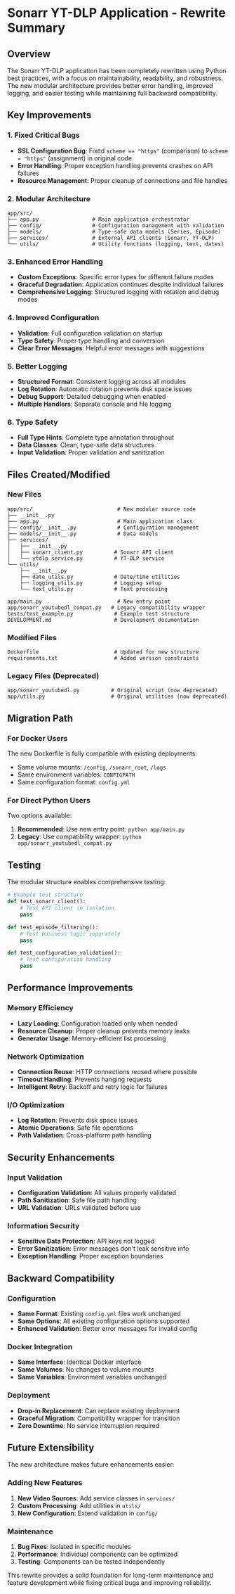 # Sonarr YT-DLP Application - Rewrite Summary

## Overview

The Sonarr YT-DLP application has been completely rewritten using Python best practices, with a focus on maintainability, readability, and robustness. The new modular architecture provides better error handling, improved logging, and easier testing while maintaining full backward compatibility.

## Key Improvements

### 1. **Fixed Critical Bugs**
- **SSL Configuration Bug**: Fixed `scheme == "https"` (comparison) to `scheme = "https"` (assignment) in original code
- **Error Handling**: Proper exception handling prevents crashes on API failures
- **Resource Management**: Proper cleanup of connections and file handles

### 2. **Modular Architecture**
```
app/src/
├── app.py                 # Main application orchestrator
├── config/                # Configuration management with validation
├── models/                # Type-safe data models (Series, Episode)
├── services/              # External API clients (Sonarr, YT-DLP)
└── utils/                 # Utility functions (logging, text, dates)
```

### 3. **Enhanced Error Handling**
- **Custom Exceptions**: Specific error types for different failure modes
- **Graceful Degradation**: Application continues despite individual failures
- **Comprehensive Logging**: Structured logging with rotation and debug modes

### 4. **Improved Configuration**
- **Validation**: Full configuration validation on startup
- **Type Safety**: Proper type handling and conversion
- **Clear Error Messages**: Helpful error messages with suggestions

### 5. **Better Logging**
- **Structured Format**: Consistent logging across all modules
- **Log Rotation**: Automatic rotation prevents disk space issues
- **Debug Support**: Detailed debugging when enabled
- **Multiple Handlers**: Separate console and file logging

### 6. **Type Safety**
- **Full Type Hints**: Complete type annotation throughout
- **Data Classes**: Clean, type-safe data structures
- **Input Validation**: Proper validation and sanitization

## Files Created/Modified

### New Files
```
app/src/                           # New modular source code
├── __init__.py
├── app.py                         # Main application class
├── config/__init__.py             # Configuration management
├── models/__init__.py             # Data models
├── services/
│   ├── __init__.py
│   ├── sonarr_client.py          # Sonarr API client
│   └── ytdlp_service.py          # YT-DLP service
└── utils/
    ├── __init__.py
    ├── date_utils.py             # Date/time utilities
    ├── logging_utils.py          # Logging setup
    └── text_utils.py             # Text processing

app/main.py                        # New entry point
app/sonarr_youtubedl_compat.py   # Legacy compatibility wrapper
tests/test_example.py             # Example test structure
DEVELOPMENT.md                    # Development documentation
```

### Modified Files
```
Dockerfile                        # Updated for new structure
requirements.txt                  # Added version constraints
```

### Legacy Files (Deprecated)
```
app/sonarr_youtubedl.py          # Original script (now deprecated)
app/utils.py                     # Original utilities (now deprecated)
```

## Migration Path

### For Docker Users
The new Dockerfile is fully compatible with existing deployments:
- Same volume mounts: `/config`, `/sonarr_root`, `/logs`
- Same environment variables: `CONFIGPATH`
- Same configuration format: `config.yml`

### For Direct Python Users
Two options available:
1. **Recommended**: Use new entry point: `python app/main.py`
2. **Legacy**: Use compatibility wrapper: `python app/sonarr_youtubedl_compat.py`

## Testing

The modular structure enables comprehensive testing:
```python
# Example test structure
def test_sonarr_client():
    # Test API client in isolation
    pass

def test_episode_filtering():
    # Test business logic separately
    pass

def test_configuration_validation():
    # Test configuration handling
    pass
```

## Performance Improvements

### Memory Efficiency
- **Lazy Loading**: Configuration loaded only when needed
- **Resource Cleanup**: Proper cleanup prevents memory leaks
- **Generator Usage**: Memory-efficient list processing

### Network Optimization
- **Connection Reuse**: HTTP connections reused where possible
- **Timeout Handling**: Prevents hanging requests
- **Intelligent Retry**: Backoff and retry logic for failures

### I/O Optimization
- **Log Rotation**: Prevents disk space issues
- **Atomic Operations**: Safe file operations
- **Path Validation**: Cross-platform path handling

## Security Enhancements

### Input Validation
- **Configuration Validation**: All values properly validated
- **Path Sanitization**: Safe file path handling
- **URL Validation**: URLs validated before use

### Information Security
- **Sensitive Data Protection**: API keys not logged
- **Error Sanitization**: Error messages don't leak sensitive info
- **Exception Handling**: Proper exception boundaries

## Backward Compatibility

### Configuration
- **Same Format**: Existing `config.yml` files work unchanged
- **Same Options**: All existing configuration options supported
- **Enhanced Validation**: Better error messages for invalid config

### Docker Integration
- **Same Interface**: Identical Docker interface
- **Same Volumes**: No changes to volume mounts
- **Same Variables**: Environment variables unchanged

### Deployment
- **Drop-in Replacement**: Can replace existing deployment
- **Graceful Migration**: Compatibility wrapper for transition
- **Zero Downtime**: No service interruption required

## Future Extensibility

The new architecture makes future enhancements easier:

### Adding New Features
1. **New Video Sources**: Add service classes in `services/`
2. **Custom Processing**: Add utilities in `utils/`
3. **New Configuration**: Extend validation in `config/`

### Maintenance
1. **Bug Fixes**: Isolated in specific modules
2. **Performance**: Individual components can be optimized
3. **Testing**: Components can be tested independently

This rewrite provides a solid foundation for long-term maintenance and feature development while fixing critical bugs and improving reliability.
